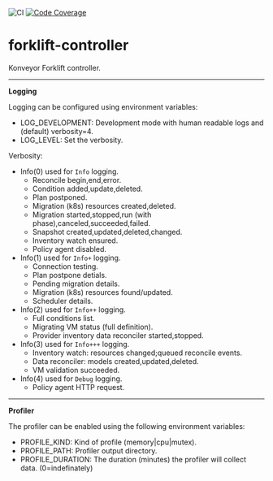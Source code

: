 ![CI](https://github.com/konveyor/forklift-controller/workflows/CI/badge.svg)&nbsp;[![Code Coverage](https://codecov.io/gh/konveyor/forklift-controller/branch/master/graph/badge.svg)](https://codecov.io/gh/konveyor/forklift-controller)

# forklift-controller
Konveyor Forklift controller.

---
**Logging**

Logging can be configured using environment variables:
- LOG_DEVELOPMENT: Development mode with human readable logs 
  and (default) verbosity=4.
- LOG_LEVEL: Set the verbosity.

Verbosity:
- Info(0) used for `Info` logging.
  - Reconcile begin,end,error.
  - Condition added,update,deleted.
  - Plan postponed.
  - Migration (k8s) resources created,deleted.
  - Migration started,stopped,run (with phase),canceled,succeeded,failed.
  - Snapshot created,updated,deleted,changed.
  - Inventory watch ensured.
  - Policy agent disabled.
- Info(1) used for `Info+` logging.
  - Connection testing.
  - Plan postpone detials.
  - Pending migration details.
  - Migration (k8s) resources found/updated.
  - Scheduler details.
- Info(2) used for `Info++` logging.
  - Full conditions list.
  - Migrating VM status (full definition).
  - Provider inventory data reconciler started,stopped.
- Info(3) used for `Info+++` logging.
  - Inventory watch: resources changed;queued reconcile events.
  - Data reconciler: models created,updated,deleted.
  - VM validation succeeded.
- Info(4) used for `Debug` logging.
  - Policy agent HTTP request.

---
**Profiler**

The profiler can be enabled using the following environment variables:
- PROFILE_KIND: Kind of profile (memory|cpu|mutex).
- PROFILE_PATH: Profiler output directory.
- PROFILE_DURATION: The duration (minutes) the profiler
  will collect data. (0=indefinately)
